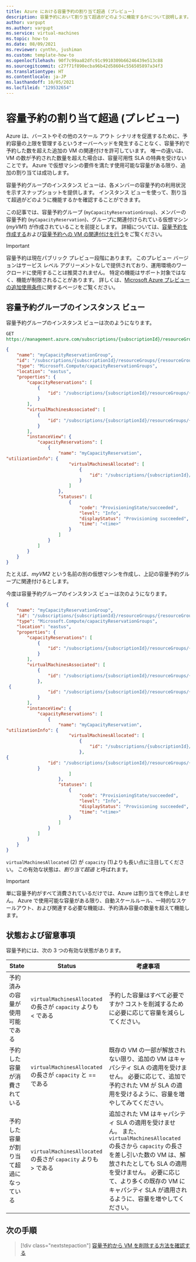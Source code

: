 ```yaml
---
title: Azure における容量予約の割り当て超過 (プレビュー)
description: 容量予約において割り当て超過がどのように機能するかについて説明します。
author: vargupt
ms.author: vargupt
ms.service: virtual-machines
ms.topic: how-to
ms.date: 08/09/2021
ms.reviewer: cynthn, jushiman
ms.custom: template-how-to
ms.openlocfilehash: 90f7c99aa82dfc91c9910309b66246439e513c88
ms.sourcegitcommit: c27f71f890ecba96b42d58604c556505897a34f3
ms.translationtype: HT
ms.contentlocale: ja-JP
ms.lasthandoff: 10/05/2021
ms.locfileid: "129532654"
---
```

# <a name="overallocating-capacity-reservation-preview"></a>容量予約の割り当て超過 (プレビュー)

Azure は、バーストやその他のスケール アウト シナリオを促進するために、予約容量の上限を管理するというオーバーヘッドを発生することなく、容量予約で予約した数を超えた追加の VM の関連付けを許可しています。 唯一の違いは、VM の数が予約された数量を超えた場合は、容量可用性 SLA の特典を受けないことです。 Azure で仮想マシンの要件を満たす使用可能な容量がある限り、追加の割り当ては成功します。 

容量予約グループのインスタンス ビューは、各メンバーの容量予約の利用状況を示すスナップショットを提供します。 インスタンス ビューを使って、割り当て超過がどのように機能するかを確認することができます。 

この記事では、容量予約グループ (`myCapacityReservationGroup`)、メンバーの容量予約 (`myCapacityReservation`)、グループに関連付けられている仮想マシン (*myVM1*) が作成されていることを前提とします。 詳細については、[容量予約を作成する](capacity-reservation-create.md)および[容量予約への VM の関連付けを行う](capacity-reservation-associate-vm.md)をご覧ください。

> [!IMPORTANT]
> 容量予約は現在パブリック プレビュー段階にあります。
> このプレビュー バージョンはサービス レベル アグリーメントなしで提供されており、運用環境のワークロードに使用することは推奨されません。 特定の機能はサポート対象ではなく、機能が制限されることがあります。 詳しくは、[Microsoft Azure プレビューの追加使用条件](https://azure.microsoft.com/support/legal/preview-supplemental-terms/)に関するページをご覧ください。 


## <a name="instance-view-for-capacity-reservation-group"></a>容量予約グループのインスタンス ビュー 

容量予約グループのインスタンス ビューは次のようになります。 

```rest
GET 
https://management.azure.com/subscriptions/{subscriptionId}/resourceGroups/{resourceGroupName}/providers/Microsoft.Compute/CapacityReservationGroups/myCapacityReservationGroup?$expand=instanceview&api-version=2021-04-01
```

```json
{ 
    "name": "myCapacityReservationGroup", 
    "id": "/subscriptions/{subscriptionId}/resourceGroups/{resourceGroupName}/providers/Microsoft.Compute/capacityReservationGroups/myCapacityReservationGroup", 
    "type": "Microsoft.Compute/capacityReservationGroups", 
    "location": "eastus", 
    "properties": { 
        "capacityReservations": [ 
            { 
                "id": "/subscriptions/{subscriptionId}/resourceGroups/{resourceGroupName}/providers/Microsoft.Compute/capacityReservationGroups/MYCAPACITYRESERVATIONGROUP/capacityReservations/MYCAPACITYRESERVATION" 
            } 
        ], 
        "virtualMachinesAssociated": [ 
            { 
                "id": "/subscriptions/{subscriptionId}/resourceGroups/{resourceGroupName}/providers/Microsoft.Compute/virtualMachines/myVM1" 
            } 
        ], 
        "instanceView": { 
            "capacityReservations": [ 
                { 
                    "name": "myCapacityReservation", 
"utilizationInfo": { 
                        "virtualMachinesAllocated": [ 
                            { 
                                "id": "/subscriptions/{subscriptionId}/resourceGroups/{resourceGroupName}/providers/Microsoft.Compute/virtualMachines/myVM1" 
                            } 
                        ] 
                    }, 
                    "statuses": [ 
                        { 
                            "code": "ProvisioningState/succeeded", 
                            "level": "Info", 
                            "displayStatus": "Provisioning succeeded", 
                            "time": "<time>" 
                        } 
                    ] 
                } 
            ] 
        } 
    } 
} 
```

たとえば、*myVM2* という名前の別の仮想マシンを作成し、上記の容量予約グループに関連付けるとします。 

今度は容量予約グループのインスタンス ビューは次のようになります。 

```json
{ 
    "name": "myCapacityReservationGroup", 
    "id": "/subscriptions/{subscriptionId}/resourceGroups/{resourceGroupName}/providers/Microsoft.Compute/capacityReservationGroups/myCapacityReservationGroup", 
    "type": "Microsoft.Compute/capacityReservationGroups", 
    "location": "eastus", 
    "properties": { 
        "capacityReservations": [ 
            { 
                "id": "/subscriptions/{subscriptionId}/resourceGroups/{resourceGroupName}/providers/Microsoft.Compute/capacityReservationGroups/MYCAPACITYRESERVATIONGROUP/capacityReservations/MYCAPACITYRESERVATION" 
            } 
        ], 
        "virtualMachinesAssociated": [ 
            { 
                "id": "/subscriptions/{subscriptionId}/resourceGroups/{resourceGroupName}/providers/Microsoft.Compute/virtualMachines/myVM1" 
            }, 
 { 
                "id": "/subscriptions/{subscriptionId}/resourceGroups/{resourceGroupName}/providers/Microsoft.Compute/virtualMachines/myVM2" 
            } 
        ], 
        "instanceView": { 
            "capacityReservations": [ 
                { 
                    "name": "myCapacityReservation", 
"utilizationInfo": { 
                        "virtualMachinesAllocated": [ 
                            { 
                                "id": "/subscriptions/{subscriptionId}/resourceGroups/{resourceGroupName}/providers/Microsoft.Compute/virtualMachines/myVM1" 
                            }, 
{ 
                "id": "/subscriptions/{subscriptionId}/resourceGroups/{resourceGroupName}/providers/Microsoft.Compute/virtualMachines/myVM2" 
            } 
                        ] 
                    }, 
                    "statuses": [ 
                        { 
                            "code": "ProvisioningState/succeeded", 
                            "level": "Info", 
                            "displayStatus": "Provisioning succeeded", 
                            "time": "<time>" 
                        } 
                    ] 
                } 
            ] 
        } 
    } 
} 
``` 

`virtualMachinesAllocated` (2) が `capacity` (1)よりも長い点に注目してください。 この有効な状態は、*割り当て超過* と呼ばれます。 

> [!IMPORTANT]
> 単に容量予約がすべて消費されているだけでは、Azure は割り当てを停止しません。 Azure で使用可能な容量がある限り、自動スケールルール、一時的なスケールアウト、および関連する必要な機能は、予約済み容量の数量を超えて機能します。  


## <a name="states-and-considerations"></a>状態および留意事項  

容量予約には、次の 3 つの有効な状態があります。 

| State  | Status  | 考慮事項  |
|---|---|---|
| 予約済みの容量が使用可能である  | `virtualMachinesAllocated` の長さが `capacity` よりも  <  である  | 予約した容量はすべて必要ですか? コストを削減するために必要に応じて容量を減らしてください。  |
| 予約した容量が消費されている  | `virtualMachinesAllocated` の長さが `capacity` と  ==  である  | 既存の VM の一部が解放されない限り、追加の VM はキャパシティ SLA の適用を受けません。 必要に応じて、追加で予約された VM が SLA の適用を受けるように、容量を増やしてみてください。  |
| 予約した容量が割り当て超過になっている  | `virtualMachinesAllocated` の長さが `capacity` よりも  >  である  | 追加された VM はキャパシティ SLA の適用を受けません。 また、`virtualMachinesAllocated` の長さから `capacity` の長さを差し引いた数の VM は、解放されたとしても SLA の適用を受けません。 必要に応じて、より多くの既存の VM に キャパシティ SLA が適用されるように、容量を増やしてください。  |


## <a name="next-steps"></a>次の手順

> [!div class="nextstepaction"]
> [容量予約から VM を削除する方法を確認する](capacity-reservation-remove-vm.md)
